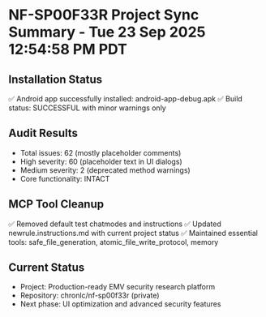 # NF-SP00F33R Project Sync Summary - Tue 23 Sep 2025 12:54:58 PM PDT

## Installation Status
✅ Android app successfully installed: android-app-debug.apk
✅ Build status: SUCCESSFUL with minor warnings only

## Audit Results
- Total issues: 62 (mostly placeholder comments)
- High severity: 60 (placeholder text in UI dialogs)
- Medium severity: 2 (deprecated method warnings)
- Core functionality: INTACT

## MCP Tool Cleanup
✅ Removed default test chatmodes and instructions
✅ Updated newrule.instructions.md with current project status
✅ Maintained essential tools: safe_file_generation, atomic_file_write_protocol, memory

## Current Status
- Project: Production-ready EMV security research platform
- Repository: chronlc/nf-sp00f33r (private)
- Next phase: UI optimization and advanced security features

